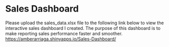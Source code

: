 # Sales Dashboard
Please upload the sales_data.xlsx file to the following link below to view the interactive sales dashboard I created. The purpose of this dashboard is to make reporting sales performance faster and smoother. 
https://amberarriaga.shinyapps.io/Sales-Dashboard/
